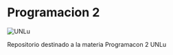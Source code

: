 # Programacion 2

![UNLu](https://www.universidades.com.ar/logos/original/logo-universidad-nacional-de-lujan.png)

Repositorio destinado a la materia Programacon 2 UNLu
